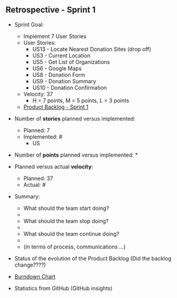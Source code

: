 ## Retrospective - Sprint 1

* Sprint Goal:
  *	Implement 7 User Stories
  *	User Stories: 
    * US13 - Locate Nearest Donation Sites (drop off)
    * US3 - Current Location
    * US5 - Get List of Organizations
    * US6 - Google Maps
    * US8 - Donation Form
    * US9 - Donation Summary
    * US10 - Donation Confirmation
  * Velocity: 37
    * H = 7 points, M = 5 points, L = 3 points
  * [Product Backlog - Sprint 1](https://docs.google.com/spreadsheets/d/1mZyLCKUbVGbjoeYFcOHvxQBhpQpaeleSNZBySZJPy2Q/edit#gid=1056044682)  

*	Number of **stories** planned versus implemented:
    * Planned: 7
    * Implemented: #
      *	US
*	Number of **points** planned versus implemented:
    *	
*	Planned versus actual **velocity**:
    *	Planned: 37
    *	Actual: #  

*	Summary:
    *	What should the team start doing?
      *	
    *	What should the team stop doing?
      *	
    *	What should the team continue doing?
      * 	
    *	(in terms of process, communications …)

*	Status of the evolution of the Product Backlog (Did the backlog change????)
*	[Burndown Chart](https://github.com/orgs/paceuniversity/projects/7)
*	Statistics from GitHub (GitHub insights)
